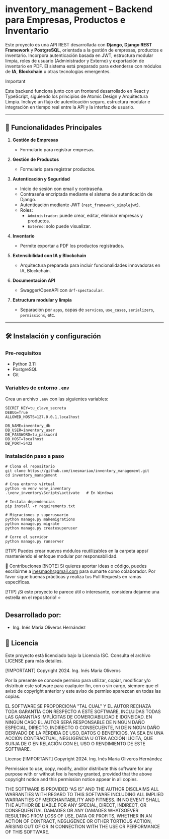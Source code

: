# inventory_management – Backend para Empresas, Productos e Inventario

Este proyecto es una API REST desarrollada con **Django**, **Django REST Framework** y **PostgreSQL**, orientada a la gestión de empresas, productos e inventario. Incorpora autenticación basada en JWT, estructura modular limpia, roles de usuario (Administrador y Externo) y exportación de inventario en PDF. El sistema está preparado para extenderse con módulos de **IA**, **Blockchain** u otras tecnologías emergentes.

> [!IMPORTANT]
> Este backend funciona junto con un frontend desarrollado en React y TypeScript, siguiendo los principios de Atomic Design y Arquitectura Limpia. Incluye un flujo de autenticación seguro, estructura modular e integración en tiempo real entre la API y la interfaz de usuario.


---

## 🚀 Funcionalidades Principales

1. **Gestión de Empresas**
   - Formulario para registrar empresas.

2. **Gestión de Productos**
   - Formulario para registrar productos.

3. **Autenticación y Seguridad**
   - Inicio de sesión con email y contraseña.
   - Contraseña encriptada mediante el sistema de autenticación de Django.
   - Autenticación mediante JWT (`rest_framework_simplejwt`).
   - Roles:
     - `Administrador`: puede crear, editar, eliminar empresas y productos.
     - `Externo`: solo puede visualizar.

4. **Inventario**
   - Permite exportar a PDF los productos registrados.

5. **Extensibilidad con IA y Blockchain**
   - Arquitectura preparada para incluir funcionalidades innovadoras en IA, Blockchain.

6. **Documentación API**
   - Swagger/OpenAPI con `drf-spectacular`.

7. **Estructura modular y limpia**
   - Separación por `apps`, capas de `services`, `use_cases`, `serializers`, `permissions`, etc.

---

## 🛠️ Instalación y configuración

### Pre-requisitos

- Python 3.11
- PostgreSQL
- Git

### Variables de entorno `.env`

Crea un archivo `.env` con las siguientes variables:

```dotenv
SECRET_KEY=tu_clave_secreta
DEBUG=True
ALLOWED_HOSTS=127.0.0.1,localhost

DB_NAME=inventory_db
DB_USER=inventory_user
DB_PASSWORD=tu_password
DB_HOST=localhost
DB_PORT=5432
```
### Instalación paso a paso

```dotenv
# Clona el repositorio
git clone https://github.com/inesmariao/inventory_management.git
cd inventory_management

# Crea entorno virtual
python -m venv venv_inventory
.\venv_inventory\Scripts\activate   # En Windows

# Instala dependencias
pip install -r requirements.txt

# Migraciones y superusuario
python manage.py makemigrations
python manage.py migrate
python manage.py createsuperuser

# Corre el servidor
python manage.py runserver
```

[!TIP]
Puedes crear nuevos módulos reutilizables en la carpeta apps/ manteniendo el enfoque modular por responsabilidad.

📄 Contribuciones
[!NOTE]
Si quieres aportar ideas o código, puedes escribirme a inesmaoh@gmail.com para sumarte como colaborador. Por favor sigue buenas prácticas y realiza tus Pull Requests en ramas específicas.

[!TIP]
¡Si este proyecto te parece útil o interesante, considera dejarme una estrella en el repositorio! ⭐


## Desarrollado por:
* Ing. Inés María Oliveros Hernández

## 📜 Licencia
Este proyecto está licenciado bajo la Licencia ISC. Consulta el archivo LICENSE para más detalles.

[!IMPORTANT]
Copyright 2024. Ing. Inés María Oliveros

Por la presente se concede permiso para utilizar, copiar, modificar y/o distribuir este software para cualquier fin, con o sin cargo, siempre que el aviso de copyright anterior y este aviso de permiso aparezcan en todas las copias.

EL SOFTWARE SE PROPORCIONA "TAL CUAL" Y EL AUTOR RECHAZA TODA GARANTÍA CON RESPECTO A ESTE SOFTWARE, INCLUIDAS TODAS LAS GARANTÍAS IMPLÍCITAS DE COMERCIABILIDAD E IDONEIDAD. EN NINGÚN CASO EL AUTOR SERÁ RESPONSABLE DE NINGÚN DAÑO ESPECIAL, DIRECTO, INDIRECTO O CONSECUENTE, NI DE NINGÚN DAÑO DERIVADO DE LA PÉRDIDA DE USO, DATOS O BENEFICIOS, YA SEA EN UNA ACCIÓN CONTRACTUAL, NEGLIGENCIA U OTRA ACCIÓN ILÍCITA, QUE SURJA DE O EN RELACIÓN CON EL USO O RENDIMIENTO DE ESTE SOFTWARE.

License
[!IMPORTANT]
Copyright 2024. Ing. Inés María Oliveros Hernández

Permission to use, copy, modify, and/or distribute this software for any purpose with or without fee is hereby granted, provided that the above copyright notice and this permission notice appear in all copies.

THE SOFTWARE IS PROVIDED “AS IS” AND THE AUTHOR DISCLAIMS ALL WARRANTIES WITH REGARD TO THIS SOFTWARE INCLUDING ALL IMPLIED WARRANTIES OF MERCHANTABILITY AND FITNESS. IN NO EVENT SHALL THE AUTHOR BE LIABLE FOR ANY SPECIAL, DIRECT, INDIRECT, OR CONSEQUENTIAL DAMAGES OR ANY DAMAGES WHATSOEVER RESULTING FROM LOSS OF USE, DATA OR PROFITS, WHETHER IN AN ACTION OF CONTRACT, NEGLIGENCE OR OTHER TORTIOUS ACTION, ARISING OUT OF OR IN CONNECTION WITH THE USE OR PERFORMANCE OF THIS SOFTWARE.